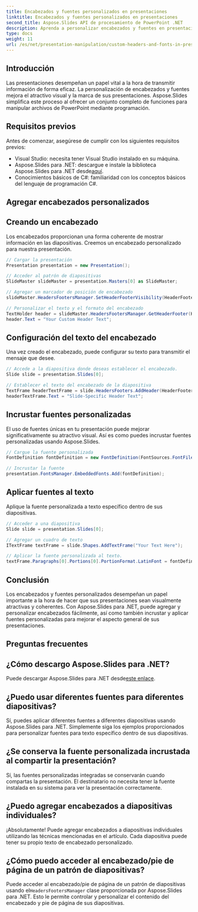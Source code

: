 ```yaml
---
title: Encabezados y fuentes personalizados en presentaciones
linktitle: Encabezados y fuentes personalizados en presentaciones
second_title: Aspose.Slides API de procesamiento de PowerPoint .NET
description: Aprenda a personalizar encabezados y fuentes en presentaciones usando Aspose.Slides para .NET. Guía paso a paso con ejemplos de código. Mejore el atractivo visual y la marca sin esfuerzo.
type: docs
weight: 11
url: /es/net/presentation-manipulation/custom-headers-and-fonts-in-presentations/
---
```


## Introducción

Las presentaciones desempeñan un papel vital a la hora de transmitir información de forma eficaz. La personalización de encabezados y fuentes mejora el atractivo visual y la marca de sus presentaciones. Aspose.Slides simplifica este proceso al ofrecer un conjunto completo de funciones para manipular archivos de PowerPoint mediante programación.

## Requisitos previos

Antes de comenzar, asegúrese de cumplir con los siguientes requisitos previos:

- Visual Studio: necesita tener Visual Studio instalado en su máquina.
-  Aspose.Slides para .NET: descargue e instale la biblioteca Aspose.Slides para .NET desde[aquí](https://downloads.aspose.com/slides/net).
- Conocimientos básicos de C#: familiaridad con los conceptos básicos del lenguaje de programación C#.

## Agregar encabezados personalizados

## Creando un encabezado

Los encabezados proporcionan una forma coherente de mostrar información en las diapositivas. Creemos un encabezado personalizado para nuestra presentación.

```csharp
// Cargar la presentación
Presentation presentation = new Presentation();

// Acceder al patrón de diapositivas
SlideMaster slideMaster = presentation.Masters[0] as SlideMaster;

// Agregar un marcador de posición de encabezado
slideMaster.HeadersFootersManager.SetHeaderFooterVisibility(HeaderFooterType.Header, true);

// Personalizar el texto y el formato del encabezado
TextHolder header = slideMaster.HeadersFootersManager.GetHeaderFooter(HeaderFooterType.Header);
header.Text = "Your Custom Header Text";
```

## Configuración del texto del encabezado

Una vez creado el encabezado, puede configurar su texto para transmitir el mensaje que desee.

```csharp
// Accede a la diapositiva donde deseas establecer el encabezado.
Slide slide = presentation.Slides[0];

// Establecer el texto del encabezado de la diapositiva
TextFrame headerTextFrame = slide.HeadersFooters.AddHeader(HeaderFooterType.Header);
headerTextFrame.Text = "Slide-Specific Header Text";
```

## Incrustar fuentes personalizadas

El uso de fuentes únicas en tu presentación puede mejorar significativamente su atractivo visual. Así es como puedes incrustar fuentes personalizadas usando Aspose.Slides.

```csharp
// Cargue la fuente personalizada
FontDefinition fontDefinition = new FontDefinition(FontSources.FontFiles("path/to/your/font.ttf"));

// Incrustar la fuente
presentation.FontsManager.EmbeddedFonts.Add(fontDefinition);
```

## Aplicar fuentes al texto

Aplique la fuente personalizada a texto específico dentro de sus diapositivas.

```csharp
// Acceder a una diapositiva
Slide slide = presentation.Slides[0];

// Agregar un cuadro de texto
ITextFrame textFrame = slide.Shapes.AddTextFrame("Your Text Here");

// Aplicar la fuente personalizada al texto.
textFrame.Paragraphs[0].Portions[0].PortionFormat.LatinFont = fontDefinition;
```

## Conclusión

Los encabezados y fuentes personalizados desempeñan un papel importante a la hora de hacer que sus presentaciones sean visualmente atractivas y coherentes. Con Aspose.Slides para .NET, puede agregar y personalizar encabezados fácilmente, así como también incrustar y aplicar fuentes personalizadas para mejorar el aspecto general de sus presentaciones.

## Preguntas frecuentes

## ¿Cómo descargo Aspose.Slides para .NET?

 Puede descargar Aspose.Slides para .NET desde[este enlace](https://downloads.aspose.com/slides/net).

## ¿Puedo usar diferentes fuentes para diferentes diapositivas?

Sí, puedes aplicar diferentes fuentes a diferentes diapositivas usando Aspose.Slides para .NET. Simplemente siga los ejemplos proporcionados para personalizar fuentes para texto específico dentro de sus diapositivas.

## ¿Se conserva la fuente personalizada incrustada al compartir la presentación?

Sí, las fuentes personalizadas integradas se conservarán cuando compartas la presentación. El destinatario no necesita tener la fuente instalada en su sistema para ver la presentación correctamente.

## ¿Puedo agregar encabezados a diapositivas individuales?

¡Absolutamente! Puede agregar encabezados a diapositivas individuales utilizando las técnicas mencionadas en el artículo. Cada diapositiva puede tener su propio texto de encabezado personalizado.

## ¿Cómo puedo acceder al encabezado/pie de página de un patrón de diapositivas?

 Puede acceder al encabezado/pie de página de un patrón de diapositivas usando el`HeadersFootersManager` clase proporcionada por Aspose.Slides para .NET. Esto le permite controlar y personalizar el contenido del encabezado y pie de página de sus diapositivas.
